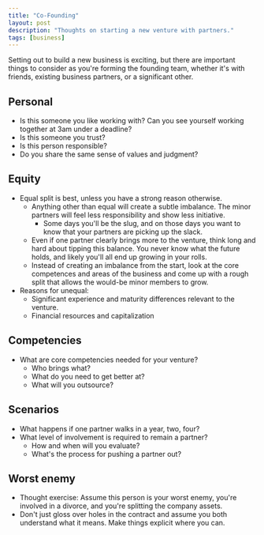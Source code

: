 ```yaml
---
title: "Co-Founding"
layout: post
description: "Thoughts on starting a new venture with partners."
tags: [business]
---
```


Setting out to build a new business is exciting, but there are important
things to consider as you're forming the founding team, whether it's with
friends, existing business partners, or a significant other.


## Personal

* Is this someone you like working with?  Can you see yourself working
  together at 3am under a deadline?
* Is this someone you trust?
* Is this person responsible?
* Do you share the same sense of values and judgment?


## Equity

* Equal split is best, unless you have a strong reason otherwise.
  * Anything other than equal will create a subtle imbalance.  The minor
    partners will feel less responsibility and show less initiative.
    * Some days you'll be the slug, and on those days you want to know that
      your partners are picking up the slack.
  * Even if one partner clearly brings more to the venture, think long and
    hard about tipping this balance.  You never know what the future holds,
    and likely you'll all end up growing in your rolls.
  * Instead of creating an imbalance from the start, look at the core
    competences and areas of the business and come up with a rough split that
    allows the would-be minor members to grow.
* Reasons for unequal:
  * Significant experience and maturity differences relevant to the venture.
  * Financial resources and capitalization


## Competencies

* What are core competencies needed for your venture?
  * Who brings what?
  * What do you need to get better at?
  * What will you outsource?

## Scenarios

* What happens if one partner walks in a year, two, four?
* What level of involvement is required to remain a partner?
  * How and when will you evaluate?
  * What's the process for pushing a partner out?

## Worst enemy

* Thought exercise: Assume this person is your worst enemy, you're involved in
  a divorce, and you're splitting the company assets.
* Don't just gloss over holes in the contract and assume you both understand
  what it means.  Make things explicit where you can.
